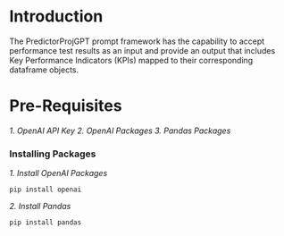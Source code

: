 <h1>Introduction</h1>

The PredictorProjGPT prompt framework has the capability to accept performance test results as an input and provide an output that includes Key Performance Indicators (KPIs) mapped to their corresponding dataframe objects.

<h1>Pre-Requisites</h1>

*1. OpenAI API Key*
*2. OpenAI Packages*
*3. Pandas Packages*

<h3>Installing Packages</h3>

*1. Install OpenAI Packages*

```
pip install openai

```

*2. Install Pandas*

```
pip install pandas

```


